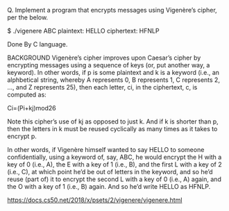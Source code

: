 Q. Implement a program that encrypts messages using Vigenère’s cipher, per the below.

$ ./vigenere ABC
plaintext:  HELLO
ciphertext: HFNLP

Done By C language.

BACKGROUND
Vigenère’s cipher improves upon Caesar’s cipher by encrypting messages using a sequence of keys (or, put another way, a keyword). In other words, if p is some plaintext and k is a keyword (i.e., an alphbetical string, whereby A represents 0, B represents 1, C represents 2, …​, and Z represents 25), then each letter, ci, in the ciphertext, c, is computed as:

Ci=(Pi+kj)mod26

Note this cipher’s use of kj as opposed to just k. And if k is shorter than p, then the letters in k must be reused cyclically as many times as it takes to encrypt p.

In other words, if Vigenère himself wanted to say HELLO to someone confidentially, using a keyword of, say, ABC, he would encrypt the H with a key of 0 (i.e., A), the E with a key of 1 (i.e., B), and the first L with a key of 2 (i.e., C), at which point he’d be out of letters in the keyword, and so he’d reuse (part of) it to encrypt the second L with a key of 0 (i.e., A) again, and the O with a key of 1 (i.e., B) again. And so he’d write HELLO as HFNLP.

https://docs.cs50.net/2018/x/psets/2/vigenere/vigenere.html